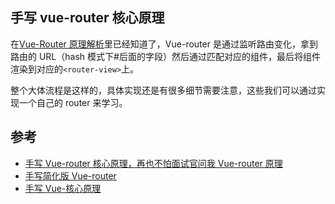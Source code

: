 ## 手写 vue-router 核心原理

在[Vue-Router 原理解析](./Vue-Router原理解析.md)里已经知道了，Vue-router 是通过监听路由变化，拿到路由的 URL（hash 模式下#后面的字段）然后通过匹配对应的组件，最后将组件渲染到对应的`<router-view>`上。

整个大体流程是这样的，具体实现还是有很多细节需要注意，这些我们可以通过实现一个自己的 router 来学习。

## 参考

- [手写 Vue-router 核心原理，再也不怕面试官问我 Vue-router 原理](https://juejin.cn/post/6854573222231605256#heading-1)
- [手写简化版 Vue-router](https://zhuanlan.zhihu.com/p/47331073)
- [手写 Vue-核心原理](https://github.com/Sunny-lucking/howToBuildMyVueRouter)
